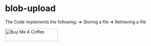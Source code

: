 # blob-upload
The Code implements the following:
=> Storing a file
=> Retrieving a file

<a href="https://www.buymeacoffee.com/iamsampath" target="_blank"><img src="https://cdn.buymeacoffee.com/buttons/default-orange.png" alt="Buy Me A Coffee" height="41" width="174"></a>
